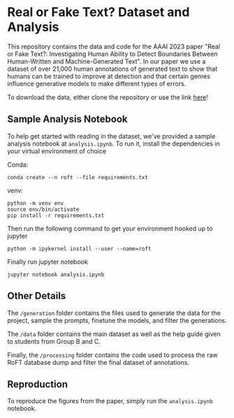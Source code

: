 # Real or Fake Text? Dataset and Analysis

This repository contains the data and code for the AAAI 2023 paper "Real or Fake Text?: Investigating Human Ability to Detect Boundaries Between Human-Written and Machine-Generated Text". In our paper we use a dataset of over 21,000 human annotations of generated text to show that humans can be trained to improve at detection and that certain genres influence generative models to make different types of errors.

To download the data, either clone the repository or use the link [here](seas.upenn.edu/~ldugan/roft.csv)!

## Sample Analysis Notebook

To help get started with reading in the dataset, we've provided a sample analysis notebook at `analysis.ipynb`. To run it, install the dependencies in your virtual environment of choice

Conda:
```
conda create --n roft --file requirements.txt
```
venv:
```
python -m venv env
source env/bin/activate
pip install -r requirements.txt
```

Then run the following command to get your environment hooked up to jupyter

```
python -m ipykernel install --user --name=roft
```

Finally run jupyter notebook
```
jupyter notebook analysis.ipynb
```

## Other Details

The `/generation` folder contains the files used to generate the data for the project, sample the prompts, finetune the models, and filter the generations.

The `/data` folder contains the main dataset as well as the help guide given to students from Group B and C.

Finally, the `/processing` folder contains the code used to process the raw RoFT database dump and filter the final dataset of annotations.

## Reproduction

To reproduce the figures from the paper, simply run the `analysis.ipynb` notebook. 